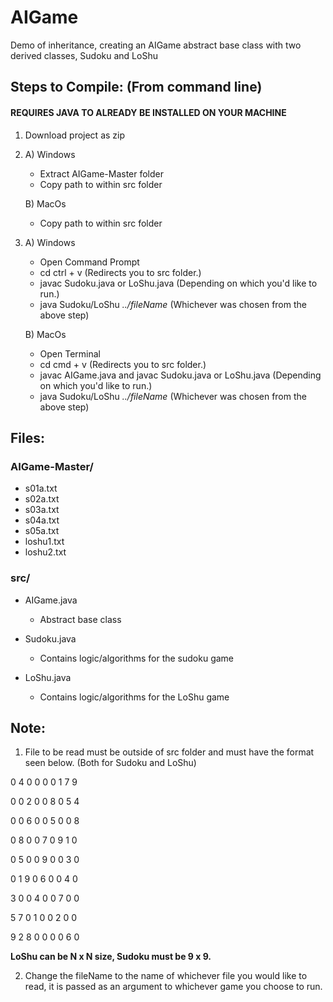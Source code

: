 # AIGame
Demo of inheritance, creating an AIGame abstract base class with two derived classes, Sudoku and LoShu

## Steps to Compile: (From command line)
#### **REQUIRES JAVA TO ALREADY BE INSTALLED ON YOUR MACHINE**
1. Download project as zip 
2. A) Windows 
     * Extract AIGame-Master folder
     * Copy path to within src folder
     
   B) MacOs
     * Copy path to within src folder 
3. A) Windows
     * Open Command Prompt
     * cd ctrl + v (Redirects you to src folder.)
     * javac Sudoku.java or LoShu.java (Depending on which you'd like to run.)
     * java Sudoku/LoShu *../fileName* (Whichever was chosen from the above step)
     
   B) MacOs
     * Open Terminal
     * cd cmd + v (Redirects you to src folder.)
     * javac AIGame.java and javac Sudoku.java or LoShu.java (Depending on which you'd like to run.)
     * java Sudoku/LoShu *../fileName* (Whichever was chosen from the above step)
 
## Files: 
### AIGame-Master/
* s01a.txt
* s02a.txt
* s03a.txt
* s04a.txt
* s05a.txt
* loshu1.txt
* loshu2.txt

### src/
* AIGame.java 
  * Abstract base class
  
* Sudoku.java 
  * Contains logic/algorithms for the sudoku game 
  
* LoShu.java 
  * Contains logic/algorithms for the LoShu game 

## Note: 
1. File to be read must be outside of src folder and must have the format seen below. (Both for Sudoku and LoShu)

0 4 0 0 0 0 1 7 9 

0 0 2 0 0 8 0 5 4 

0 0 6 0 0 5 0 0 8 

0 8 0 0 7 0 9 1 0 

0 5 0 0 9 0 0 3 0 

0 1 9 0 6 0 0 4 0 

3 0 0 4 0 0 7 0 0 

5 7 0 1 0 0 2 0 0 

9 2 8 0 0 0 0 6 0

**LoShu can be N x N size, Sudoku must be 9 x 9.**

2. Change the fileName to the name of whichever file you would like to read, it is passed as an argument to whichever game you choose to run.

